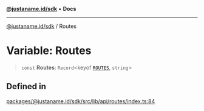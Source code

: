 [**@justaname.id/sdk**](../README.md) • **Docs**

***

[@justaname.id/sdk](../globals.md) / Routes

# Variable: Routes

> `const` **Routes**: `Record`\<keyof [`ROUTES`](../interfaces/ROUTES.md), `string`\>

## Defined in

[packages/@justaname.id/sdk/src/lib/api/routes/index.ts:84](https://github.com/JustaName-id/JustaName-sdk/blob/dc845c10af242e3ca87d95ef392516ac0bfa8b95/packages/@justaname.id/sdk/src/lib/api/routes/index.ts#L84)
